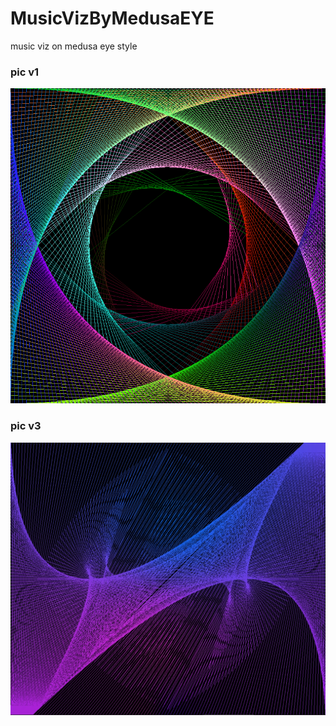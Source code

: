 # MusicVizByMedusaEYE
music viz on medusa eye style

### pic v1
![pic](https://github.com/BHM-Bob/MusicVizByMedusaEYE/blob/master/MusicVizByMedusaEYE/show.png)

### pic v3
![pic](https://github.com/BHM-Bob/MusicVizByMedusaEYE/blob/master/MusicVizByMedusaEYE/show-v3.jpg)
